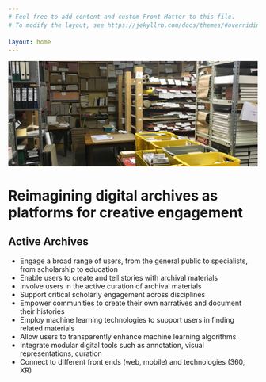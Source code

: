 ```yaml
---
# Feel free to add content and custom Front Matter to this file.
# To modify the layout, see https://jekyllrb.com/docs/themes/#overriding-theme-defaults

layout: home
---
```


![The archive at the Haus der Kunst in Munich](/assets/images/aai-header.jpg "Active Archives Initiative")

# Reimagining digital archives as platforms for creative engagement


## Active Archives

* Engage a broad range of users, from the general public to specialists, from scholarship to education
* Enable users to create and tell stories with archival materials
* Involve users in the active curation of archival materials
* Support critical scholarly engagement across disciplines
* Empower communities to create their own narratives and document their histories
* Employ machine learning technologies to support users in finding related materials
* Allow users to transparently enhance machine learning algorithms
* Integrate modular digital tools such as annotation, visual representations, curation
*   Connect to different front ends (web, mobile) and technologies (360, XR)
